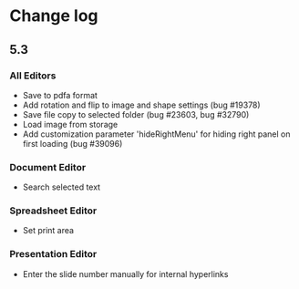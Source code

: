 # Change log
## 5.3
### All Editors
* Save to pdfa format
* Add rotation and flip to image and shape settings (bug #19378)
* Save file copy to selected folder (bug #23603, bug #32790)
* Load image from storage
* Add customization parameter 'hideRightMenu' for hiding right panel on first loading (bug #39096)

### Document Editor
* Search selected text

### Spreadsheet Editor
* Set print area

### Presentation Editor
* Enter the slide number manually for internal hyperlinks
